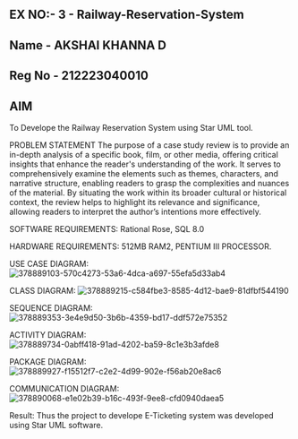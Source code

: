 ## EX NO:- 3 - Railway-Reservation-System
## Name - AKSHAI KHANNA D
## Reg No - 212223040010
## AIM
To Develope the Railway Reservation System using Star UML tool.

PROBLEM STATEMENT
The purpose of a case study review is to provide an in-depth analysis of a specific book, film, or other media, offering critical insights that enhance the reader's understanding of the work. It serves to comprehensively examine the elements such as themes, characters, and narrative structure, enabling readers to grasp the complexities and nuances of the material. By situating the work within its broader cultural or historical context, the review helps to highlight its relevance and significance, allowing readers to interpret the author’s intentions more effectively.

SOFTWARE REQUIREMENTS:
Rational Rose, SQL 8.0

HARDWARE REQUIREMENTS:
512MB RAM2, PENTIUM III PROCESSOR.

USE CASE DIAGRAM:
![378889103-570c4273-53a6-4dca-a697-55efa5d33ab4](https://github.com/user-attachments/assets/cb8165fd-d3ae-4baf-b404-0cf9620880c7)


CLASS DIAGRAM:
![378889215-c584fbe3-8585-4d12-bae9-81dfbf544190](https://github.com/user-attachments/assets/09fb176f-4a8d-4e89-87d0-e3c6b7556700)


SEQUENCE DIAGRAM:
![378889353-3e4e9d50-3b6b-4359-bd17-ddf572e75352](https://github.com/user-attachments/assets/2b14aaf1-84c7-4ba1-a731-93f6d663be3f)


ACTIVITY DIAGRAM:
![378889734-0abff418-91ad-4202-ba59-8c1e3b3afde8](https://github.com/user-attachments/assets/0000c728-9e68-48d1-b013-0b333d3eca3a)


PACKAGE DIAGRAM:
![378889927-f15512f7-c2e2-4d99-902e-f56ab20e8ac6](https://github.com/user-attachments/assets/b0e7b984-c8aa-47f6-8d0b-bf1ba51cc4ca)


COMMUNICATION DIAGRAM:
![378890068-e1e02b39-b16c-493f-9ee8-cfd0940daea5](https://github.com/user-attachments/assets/eba1730e-0c0f-45a9-abad-96cd3f4914c2)



Result:
Thus the project to develope E-Ticketing system was developed using Star UML software.
